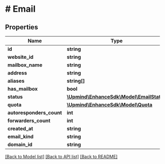 # # Email

## Properties

Name | Type | Description | Notes
------------ | ------------- | ------------- | -------------
**id** | **string** |  |
**website_id** | **string** |  |
**mailbox_name** | **string** |  | [optional]
**address** | **string** |  |
**aliases** | **string[]** |  |
**has_mailbox** | **bool** |  | [optional]
**status** | [**\Upmind\EnhanceSdk\Model\EmailStatus**](EmailStatus.md) |  |
**quota** | [**\Upmind\EnhanceSdk\Model\Quota**](Quota.md) |  | [optional]
**autoresponders_count** | **int** |  |
**forwarders_count** | **int** |  | [optional]
**created_at** | **string** |  | [optional]
**email_kind** | **string** |  | [optional]
**domain_id** | **string** |  |

[[Back to Model list]](../../README.md#models) [[Back to API list]](../../README.md#endpoints) [[Back to README]](../../README.md)
